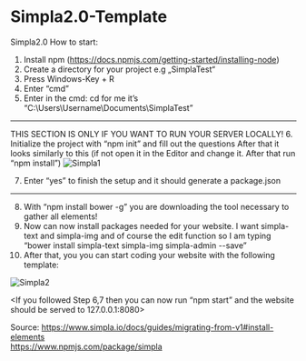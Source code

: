# Simpla2.0-Template

Simpla2.0 How to start:

1.	Install npm (https://docs.npmjs.com/getting-started/installing-node)
2.	Create a directory for your project e.g „SimplaTest“
3.	Press Windows-Key + R
4.	Enter “cmd”
5.	Enter in the cmd: cd <pathtoSimplaTest>
for me it’s “C:\Users\Username\Documents\SimplaTest”
-----------------------------
THIS SECTION IS ONLY IF YOU WANT TO RUN YOUR SERVER LOCALLY!
6.	Initialize the project with “npm init” and fill out the questions
After that it looks similarly to this (if not open it in the Editor and change it. After that run “npm install”)
![Simpla1](https://cloud.eisenschmidt.family/s/M8y9MhxGoerRzWE/download)

7.	Enter “yes” to finish the setup and it should generate a package.json
-----------------------------------
8.	With “npm install bower -g” you are downloading the tool necessary to gather all elements!
9.	Now can now install packages needed for your website.
I want simpla-text and simpla-img and of course the edit function so I am typing “bower install simpla-text simpla-img simpla-admin --save”
10.	After that, you you can start coding your website with the following template: 

![Simpla2](https://cloud.eisenschmidt.family/s/3C8e2PhOhlnsicE/download)

<If you followed Step 6,7 then you can now run “npm start” and the website should be served to 127.0.0.1:8080>

Source:
https://www.simpla.io/docs/guides/migrating-from-v1#install-elements  
https://www.npmjs.com/package/simpla

